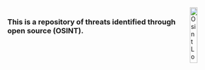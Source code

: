
<img align="right" img src="https://github.com/jmpshell/ThreatFeeds/blob/master/assets/osintlogo.png" width="18%" height="18%" alt="Osint Logo"> 

### This is a repository of threats identified through open source (OSINT).  
